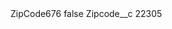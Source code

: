 <?xml version="1.0" encoding="UTF-8"?>
<CustomMetadata xmlns="http://soap.sforce.com/2006/04/metadata" xmlns:xsi="http://www.w3.org/2001/XMLSchema-instance" xmlns:xsd="http://www.w3.org/2001/XMLSchema">
    <label>ZipCode676</label>
    <protected>false</protected>
    <values>
        <field>Zipcode__c</field>
        <value xsi:type="xsd:string">22305</value>
    </values>
</CustomMetadata>
